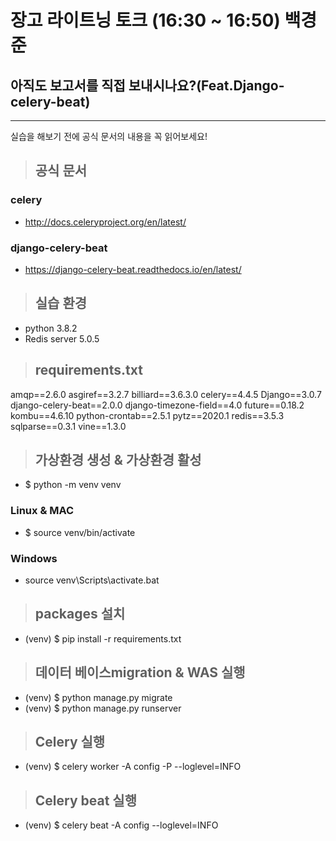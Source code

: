# 장고 라이트닝 토크 (16:30 ~ 16:50) 백경준 
## 아직도 보고서를 직접 보내시나요?(Feat.Django-celery-beat)
***

실습을 해보기 전에 공식 문서의 내용을 꼭 읽어보세요!

> ## 공식 문서
### celery
- http://docs.celeryproject.org/en/latest/
### django-celery-beat
- https://django-celery-beat.readthedocs.io/en/latest/

> ## 실습 환경
- python 3.8.2
- Redis server 5.0.5

> ## requirements.txt
amqp==2.6.0
asgiref==3.2.7
billiard==3.6.3.0
celery==4.4.5
Django==3.0.7
django-celery-beat==2.0.0
django-timezone-field==4.0
future==0.18.2
kombu==4.6.10
python-crontab==2.5.1
pytz==2020.1
redis==3.5.3
sqlparse==0.3.1
vine==1.3.0

> ## 가상환경 생성 & 가상환경 활성
- $ python -m venv venv

 ### Linux & MAC 
- $ source venv/bin/activate

 ### Windows 
- source venv\Scripts\activate.bat


> ## packages 설치
 - (venv) $ pip install -r requirements.txt

> ## 데이터 베이스migration & WAS 실행
 - (venv) $ python manage.py migrate
 - (venv) $ python manage.py runserver

> ## Celery 실행
 - (venv) $ celery worker -A config -P --loglevel=INFO

> ## Celery beat 실행 
 - (venv) $ celery beat -A config  --loglevel=INFO

